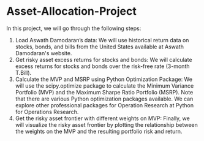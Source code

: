 # Asset-Allocation-Project
In this project, we will go through the following steps:
1. Load Aswath Damodaran’s data: We will use historical return data on stocks, bonds, and bills from the United States available at Aswath Damodaran's website.
2. Get risky asset excess returns for stocks and bonds: We will calculate excess returns for stocks and bonds over the risk-free rate (3-month T.Bill).
3. Calculate the MVP and MSRP using Python Optimization Package: We will use the scipy.optimize package to calculate the Minimum Variance Portfolio (MVP) and the Maximum Sharpe Ratio Portfolio (MSRP). Note that there are various Python optimization packages available. We can explore other professional packages for Operation Research at Python for Operations Research.
4. Get the risky asset frontier with different weights on MVP: Finally, we will visualize the risky asset frontier by plotting the relationship between the weights on the MVP and the resulting portfolio risk and return.
